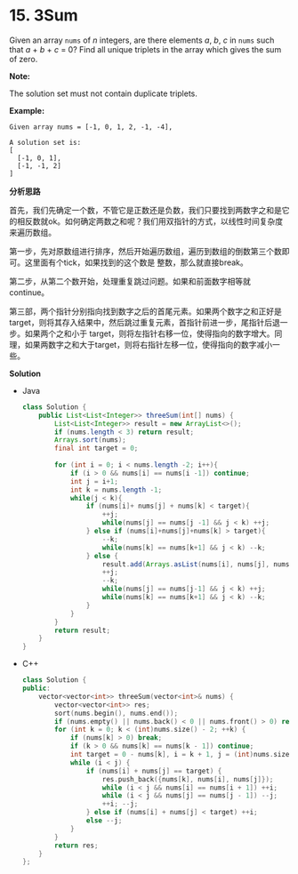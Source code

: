 # 15. 3Sum

Given an array `nums` of *n* integers, are there elements *a*, *b*, *c* in `nums` such that *a* + *b* + *c* = 0? Find all unique triplets in the array which gives the sum of zero.

**Note:**

The solution set must not contain duplicate triplets.

**Example:**

```
Given array nums = [-1, 0, 1, 2, -1, -4],

A solution set is:
[
  [-1, 0, 1],
  [-1, -1, 2]
]
```

**分析思路**

首先，我们先确定一个数，不管它是正数还是负数，我们只要找到两数字之和是它的相反数就ok。如何确定两数之和呢？我们用双指针的方式，以线性时间复杂度来遍历数组。

第一步，先对原数组进行排序，然后开始遍历数组，遍历到数组的倒数第三个数即可。这里面有个tick，如果找到的这个数是 整数，那么就直接break。

第二步，从第二个数开始，处理重复跳过问题。如果和前面数字相等就  continue。

第三部，两个指针分别指向找到数字之后的首尾元素。如果两个数字之和正好是target，则将其存入结果中，然后跳过重复元素，首指针前进一步，尾指针后退一步。如果两个之和小于 target，则将左指针右移一位，使得指向的数字增大。同理，如果两数字之和大于target，则将右指针左移一位，使得指向的数字减小一些。

**Solution**

+ Java

  ```java
  class Solution {
      public List<List<Integer>> threeSum(int[] nums) {
          List<List<Integer>> result = new ArrayList<>();
          if (nums.length < 3) return result;
          Arrays.sort(nums);
          final int target = 0;
          
          for (int i = 0; i < nums.length -2; i++){
              if (i > 0 && nums[i] == nums[i -1]) continue;
              int j = i+1;
              int k = nums.length -1;
              while(j < k){
                  if (nums[i]+ nums[j] + nums[k] < target){
                      ++j;
                      while(nums[j] == nums[j -1] && j < k) ++j;
                  } else if (nums[i]+nums[j]+nums[k] > target){
                      --k;
                      while(nums[k] == nums[k+1] && j < k) --k;
                  } else {
                      result.add(Arrays.asList(nums[i], nums[j], nums[k]));
                      ++j;
                      --k;
                      while(nums[j] == nums[j-1] && j < k) ++j;
                      while(nums[k] == nums[k+1] && j < k) --k;
                  }
              }
          }
          return result;
      }
  }
  ```

  

+ C++

  ```C++
  class Solution {
  public:
      vector<vector<int>> threeSum(vector<int>& nums) {
          vector<vector<int>> res;
          sort(nums.begin(), nums.end());
          if (nums.empty() || nums.back() < 0 || nums.front() > 0) return {};
          for (int k = 0; k < (int)nums.size() - 2; ++k) {
              if (nums[k] > 0) break;
              if (k > 0 && nums[k] == nums[k - 1]) continue;
              int target = 0 - nums[k], i = k + 1, j = (int)nums.size() - 1;
              while (i < j) {
                  if (nums[i] + nums[j] == target) {
                      res.push_back({nums[k], nums[i], nums[j]});
                      while (i < j && nums[i] == nums[i + 1]) ++i;
                      while (i < j && nums[j] == nums[j - 1]) --j;
                      ++i; --j;
                  } else if (nums[i] + nums[j] < target) ++i;
                  else --j;
              }
          }
          return res;
      }
  };
  ```

  